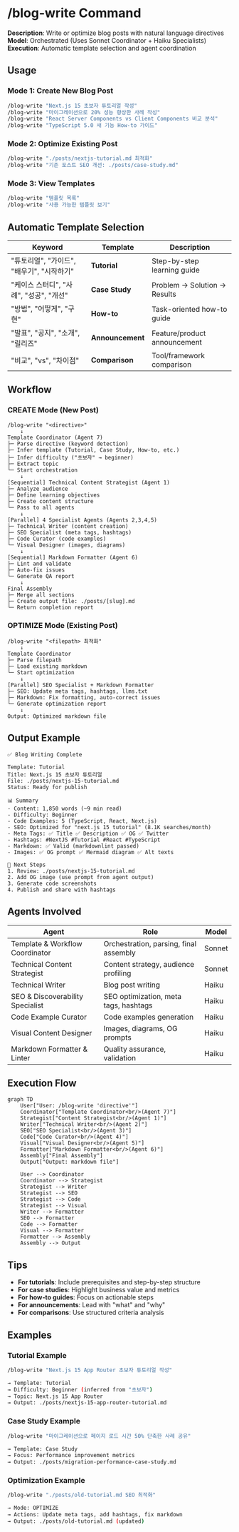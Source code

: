 # /blog-write Command

**Description**: Write or optimize blog posts with natural language directives
**Model**: Orchestrated (Uses Sonnet Coordinator + Haiku Specialists)
**Execution**: Automatic template selection and agent coordination

## Usage

### Mode 1: Create New Blog Post

```bash
/blog-write "Next.js 15 초보자 튜토리얼 작성"
/blog-write "마이그레이션으로 20% 성능 향상한 사례 작성"
/blog-write "React Server Components vs Client Components 비교 분석"
/blog-write "TypeScript 5.0 새 기능 How-to 가이드"
```

### Mode 2: Optimize Existing Post

```bash
/blog-write "./posts/nextjs-tutorial.md 최적화"
/blog-write "기존 포스트 SEO 개선: ./posts/case-study.md"
```

### Mode 3: View Templates

```bash
/blog-write "템플릿 목록"
/blog-write "사용 가능한 템플릿 보기"
```

## Automatic Template Selection

| Keyword | Template | Description |
|---------|----------|-------------|
| "튜토리얼", "가이드", "배우기", "시작하기" | **Tutorial** | Step-by-step learning guide |
| "케이스 스터디", "사례", "성공", "개선" | **Case Study** | Problem → Solution → Results |
| "방법", "어떻게", "구현" | **How-to** | Task-oriented how-to guide |
| "발표", "공지", "소개", "릴리즈" | **Announcement** | Feature/product announcement |
| "비교", "vs", "차이점" | **Comparison** | Tool/framework comparison |

## Workflow

### CREATE Mode (New Post)

```
/blog-write "<directive>"
    ↓
Template Coordinator (Agent 7)
├─ Parse directive (keyword detection)
├─ Infer template (Tutorial, Case Study, How-to, etc.)
├─ Infer difficulty ("초보자" → beginner)
├─ Extract topic
└─ Start orchestration
    ↓
[Sequential] Technical Content Strategist (Agent 1)
├─ Analyze audience
├─ Define learning objectives
├─ Create content structure
└─ Pass to all agents
    ↓
[Parallel] 4 Specialist Agents (Agents 2,3,4,5)
├─ Technical Writer (content creation)
├─ SEO Specialist (meta tags, hashtags)
├─ Code Curator (code examples)
└─ Visual Designer (images, diagrams)
    ↓
[Sequential] Markdown Formatter (Agent 6)
├─ Lint and validate
├─ Auto-fix issues
└─ Generate QA report
    ↓
Final Assembly
├─ Merge all sections
├─ Create output file: ./posts/[slug].md
└─ Return completion report
```

### OPTIMIZE Mode (Existing Post)

```
/blog-write "<filepath> 최적화"
    ↓
Template Coordinator
├─ Parse filepath
├─ Load existing markdown
└─ Start optimization
    ↓
[Parallel] SEO Specialist + Markdown Formatter
├─ SEO: Update meta tags, hashtags, llms.txt
├─ Markdown: Fix formatting, auto-correct issues
└─ Generate optimization report
    ↓
Output: Optimized markdown file
```

## Output Example

```
✅ Blog Writing Complete

Template: Tutorial
Title: Next.js 15 초보자 튜토리얼
File: ./posts/nextjs-15-tutorial.md
Status: Ready for publish

📊 Summary
- Content: 1,850 words (~9 min read)
- Difficulty: Beginner
- Code Examples: 5 (TypeScript, React, Next.js)
- SEO: Optimized for "next.js 15 tutorial" (8.1K searches/month)
- Meta Tags: ✅ Title ✅ Description ✅ OG ✅ Twitter
- Hashtags: #NextJS #Tutorial #React #TypeScript
- Markdown: ✅ Valid (markdownlint passed)
- Images: ✅ OG prompt ✅ Mermaid diagram ✅ Alt texts

🚀 Next Steps
1. Review: ./posts/nextjs-15-tutorial.md
2. Add OG image (use prompt from agent output)
3. Generate code screenshots
4. Publish and share with hashtags
```

## Agents Involved

| Agent | Role | Model |
|-------|------|-------|
| Template & Workflow Coordinator | Orchestration, parsing, final assembly | Sonnet |
| Technical Content Strategist | Content strategy, audience profiling | Sonnet |
| Technical Writer | Blog post writing | Haiku |
| SEO & Discoverability Specialist | SEO optimization, meta tags, hashtags | Haiku |
| Code Example Curator | Code examples generation | Haiku |
| Visual Content Designer | Images, diagrams, OG prompts | Haiku |
| Markdown Formatter & Linter | Quality assurance, validation | Haiku |

## Execution Flow

```mermaid
graph TD
    User["User: /blog-write 'directive'"]
    Coordinator["Template Coordinator<br/>(Agent 7)"]
    Strategist["Content Strategist<br/>(Agent 1)"]
    Writer["Technical Writer<br/>(Agent 2)"]
    SEO["SEO Specialist<br/>(Agent 3)"]
    Code["Code Curator<br/>(Agent 4)"]
    Visual["Visual Designer<br/>(Agent 5)"]
    Formatter["Markdown Formatter<br/>(Agent 6)"]
    Assembly["Final Assembly"]
    Output["Output: markdown file"]

    User --> Coordinator
    Coordinator --> Strategist
    Strategist --> Writer
    Strategist --> SEO
    Strategist --> Code
    Strategist --> Visual
    Writer --> Formatter
    SEO --> Formatter
    Code --> Formatter
    Visual --> Formatter
    Formatter --> Assembly
    Assembly --> Output
```

## Tips

- **For tutorials**: Include prerequisites and step-by-step structure
- **For case studies**: Highlight business value and metrics
- **For how-to guides**: Focus on actionable steps
- **For announcements**: Lead with "what" and "why"
- **For comparisons**: Use structured criteria analysis

## Examples

### Tutorial Example
```bash
/blog-write "Next.js 15 App Router 초보자 튜토리얼 작성"

→ Template: Tutorial
→ Difficulty: Beginner (inferred from "초보자")
→ Topic: Next.js 15 App Router
→ Output: ./posts/nextjs-15-app-router-tutorial.md
```

### Case Study Example
```bash
/blog-write "마이그레이션으로 페이지 로드 시간 50% 단축한 사례 공유"

→ Template: Case Study
→ Focus: Performance improvement metrics
→ Output: ./posts/migration-performance-case-study.md
```

### Optimization Example
```bash
/blog-write "./posts/old-tutorial.md SEO 최적화"

→ Mode: OPTIMIZE
→ Actions: Update meta tags, add hashtags, fix markdown
→ Output: ./posts/old-tutorial.md (updated)
```
